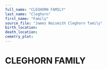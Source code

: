 ```yaml
---
full_name: "CLEGHORN FAMILY"
last_name: "Cleghorn"
first_name: "Family"
source_file: "James Naismith Cleghorn family"
birth_location:
death_location:
cemetry_plot: 
---
```

# CLEGHORN FAMILY

